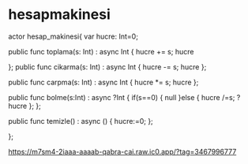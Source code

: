 # hesapmakinesi

actor hesap_makinesi{
var hucre: Int=0;

public func toplama(s: Int) : async Int {
  hucre += s;
  hucre

};
public func cikarma(s: Int) : async Int {
  hucre -= s;
  hucre
};

public func carpma(s: Int) : async Int {
  hucre *= s;
  hucre
};

public func bolme(s:Int) : async ?Int {
  if(s==0) {
    null
  }else {
    hucre /=s;
    ?hucre
  };
};

public func temizle() : async () {
  hucre:=0;
};

};

https://m7sm4-2iaaa-aaaab-qabra-cai.raw.ic0.app/?tag=3467996777
